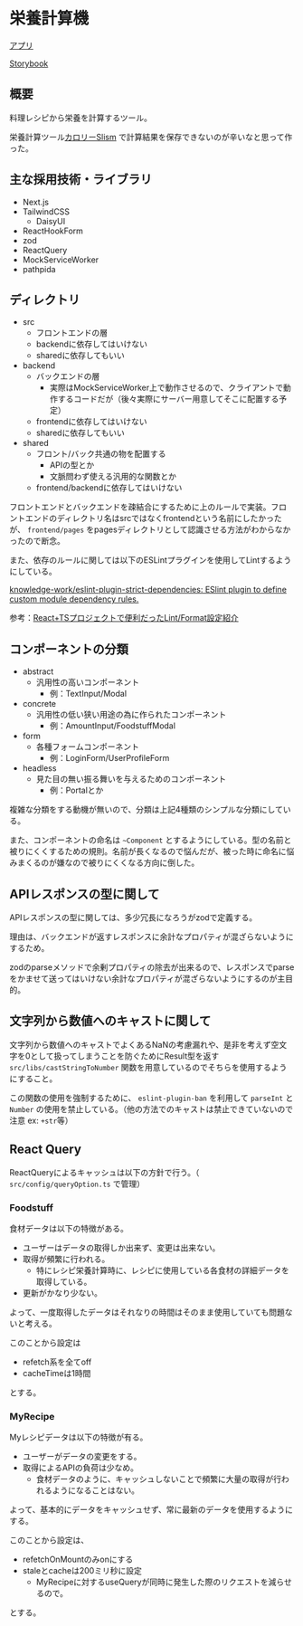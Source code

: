 # 栄養計算機

[アプリ](https://ryou.github.io/nutrition-calculator/)

[Storybook](https://stately-souffle-c40976.netlify.app/)

## 概要

料理レシピから栄養を計算するツール。

栄養計算ツール[カロリーSlism](https://calorie.slism.jp/) で計算結果を保存できないのが辛いなと思って作った。


## 主な採用技術・ライブラリ

- Next.js
- TailwindCSS
  - DaisyUI
- ReactHookForm
- zod
- ReactQuery
- MockServiceWorker
- pathpida


## ディレクトリ

- src
  - フロントエンドの層
  - backendに依存してはいけない
  - sharedに依存してもいい
- backend
  - バックエンドの層
    - 実際はMockServiceWorker上で動作させるので、クライアントで動作するコードだが（後々実際にサーバー用意してそこに配置する予定）
  - frontendに依存してはいけない
  - sharedに依存してもいい
- shared
  - フロント/バック共通の物を配置する
    - APIの型とか
    - 文脈問わず使える汎用的な関数とか
  - frontend/backendに依存してはいけない

フロントエンドとバックエンドを疎結合にするために上のルールで実装。フロントエンドのディレクトリ名はsrcではなくfrontendという名前にしたかったが、 `frontend/pages` をpagesディレクトリとして認識させる方法がわからなかったので断念。

また、依存のルールに関しては以下のESLintプラグインを使用してLintするようにしている。

[knowledge-work/eslint-plugin-strict-dependencies: ESlint plugin to define custom module dependency rules.](https://github.com/knowledge-work/eslint-plugin-strict-dependencies)

参考：[React+TSプロジェクトで便利だったLint/Format設定紹介](https://zenn.dev/yoshiko/articles/0994f518015c04)


## コンポーネントの分類

- abstract
  - 汎用性の高いコンポーネント
    - 例：TextInput/Modal
- concrete
  - 汎用性の低い狭い用途の為に作られたコンポーネント
    - 例：AmountInput/FoodstuffModal
- form
  - 各種フォームコンポーネント
    - 例：LoginForm/UserProfileForm
- headless
  - 見た目の無い振る舞いを与えるためのコンポーネント
    - 例：Portalとか

複雑な分類をする動機が無いので、分類は上記4種類のシンプルな分類にしている。

また、コンポーネントの命名は `~Component` とするようにしている。型の名前と被りにくくするための規則。名前が長くなるので悩んだが、被った時に命名に悩みまくるのが嫌なので被りにくくなる方向に倒した。


## APIレスポンスの型に関して

APIレスポンスの型に関しては、多少冗長になろうがzodで定義する。

理由は、バックエンドが返すレスポンスに余計なプロパティが混ざらないようにするため。

zodのparseメソッドで余剰プロパティの除去が出来るので、レスポンスでparseをかませて送ってはいけない余計なプロパティが混ざらないようにするのが主目的。

## 文字列から数値へのキャストに関して

文字列から数値へのキャストでよくあるNaNの考慮漏れや、是非を考えず空文字を0として扱ってしまうことを防ぐためにResult型を返す `src/libs/castStringToNumber` 関数を用意しているのでそちらを使用するようにすること。

この関数の使用を強制するために、 `eslint-plugin-ban` を利用して `parseInt` と `Number` の使用を禁止している。（他の方法でのキャストは禁止できていないので注意 ex: `+str`等）

## React Query

ReactQueryによるキャッシュは以下の方針で行う。（ `src/config/queryOption.ts` で管理）

### Foodstuff

食材データは以下の特徴がある。

- ユーザーはデータの取得しか出来ず、変更は出来ない。
- 取得が頻繁に行われる。
  - 特にレシピ栄養計算時に、レシピに使用している各食材の詳細データを取得している。
- 更新がかなり少ない。

よって、一度取得したデータはそれなりの時間はそのまま使用していても問題ないと考える。

このことから設定は

- refetch系を全てoff
- cacheTimeは1時間

とする。

### MyRecipe

Myレシピデータは以下の特徴が有る。

- ユーザーがデータの変更をする。
- 取得によるAPIの負荷は少なめ。
  - 食材データのように、キャッシュしないことで頻繁に大量の取得が行われるようになることはない。

よって、基本的にデータをキャッシュせず、常に最新のデータを使用するようにする。

このことから設定は、

- refetchOnMountのみonにする
- staleとcacheは200ミリ秒に設定
  - MyRecipeに対するuseQueryが同時に発生した際のリクエストを減らせるので。

とする。

